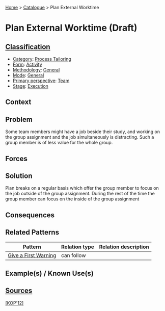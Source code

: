 [Home](../README.md) > [Catalogue](../Patterns_catalogue.md) > Plan External Worktime

# Plan External Worktime (Draft)

## [Classification](facets/facets.md)

- [Category](facets/categories/categories.md): [Process Tailoring](facets/categories/Process_Tailoring.md)
- [Form](facets/forms/forms.md): [Activity](facets/categories/Activity.md)
- [Methodology](facets/methodologies/methodologies.md): [General](facets/methodologies/General.md)
- [Mode](facets/modes/modes.md): [General](facets/modes/General.md)
- [Primary perspective](facets/perspectives/perspectives.md): [Team](facets/perspectives/Team.md)
- [Stage](facets/stages/modes.md): [Execution](facets/stages/Execution.md)

## Context

## Problem

Some team members might have a job beside their study, and working on the group assignment and the job simultaneously is distracting. Such a group member is of less value for the whole group.

## Forces

## Solution

Plan breaks on a regular basis which offer the group member to focus on the job outside of the group assignment. During the rest of the time the group member can focus on the inside of the group assignment

## Consequences

## Related Patterns

|Pattern|Relation type|Relation description|
|--|--|--|
|[Give a First Warning](Give_a_First_Warning.md)|can follow||
 
## Example(s) / Known Use(s)

## [Sources](../References.md)

[[KOP'12]](facets/publications/kop12/kop12.md)
